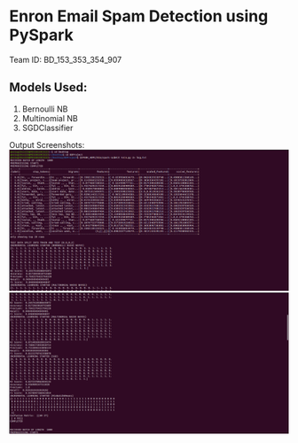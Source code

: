 # Enron Email Spam Detection using PySpark

Team ID: BD_153_353_354_907
## Models Used:
1. Bernoulli NB
2. Multinomial NB
3. SGDClassifier

Output Screenshots:
![***Output Screenshot 1***](ss1.png)
![***Output Screenshot 2***](ss2.png)
